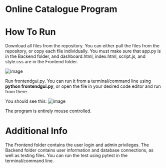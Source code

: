 # Online Catalogue Program

# How To Run

Download all files from the repository. You can either pull the files from the repository, or copy each file individually. 
You must make sure that app.py is in the Backend folder, and dashboard.html, index.html, script.js, and style.css are in the Frontend folder.

![image](https://github.com/user-attachments/assets/37abb2f6-5116-4dea-8740-2247ec3a245f)

Run frontendgui.py. You can run it from a terminal/command line using **python frontendgui.py**, or open the file in your desired code editor and run from there.

You should see this:
![image](https://github.com/user-attachments/assets/de1ca0f9-4767-4999-b86f-8f81fdb86164)

The program is entirely mouse controlled.

# Additional Info

The Frontend folder contains the user login and admin privileges.
The Backend folder contains user information and database connections, as well as testing files. You can run the test using pytest in the terminal/command line.



